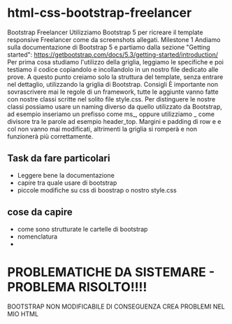 # html-css-bootstrap-freelancer

Bootstrap Freelancer
Utilizziamo Bootstrap 5 per ricreare il template responsive Freelancer come da screenshots allegati.
Milestone 1
Andiamo sulla documentazione di Bootstrap 5 e partiamo dalla sezione "Getting started":
https://getbootstrap.com/docs/5.3/getting-started/introduction/
Per prima cosa studiamo l'utilizzo della griglia, leggiamo le specifiche e poi testiamo il codice copiandolo e incollandolo in un nostro file dedicato alle prove.
A questo punto creiamo solo la struttura del template, senza entrare nel dettaglio, utilizzando la griglia di Bootstrap.
Consigli
È importante non sovrascrivere mai le regole di un framework, tutte le aggiunte vanno fatte con nostre classi scritte nel solito file style.css.
Per distinguere le nostre classi possiamo usare un naming diverso da quello utilizzato da Bootstrap, ad esempio inseriamo un prefisso come ms_, oppure utilizziamo _ come divisore tra le parole ad esempio header_top.
Margini e padding di row e e col non vanno mai modificati, altrimenti la griglia si romperà e non funzionerà più correttamente.

## Task da fare particolari
- Leggere bene la documentazione
- capire tra quale usare di bootstrap 
- piccole modifiche su css di boostrap o nostro style.css

## cose da capire 
- come sono strutturate le cartelle di bootstrap
- nomenclatura
- 

# PROBLEMATICHE DA SISTEMARE - PROBLEMA RISOLTO!!!!
BOOTSTRAP NON MODIFICABILE DI CONSEGUENZA CREA PROBLEMI NEL MIO HTML
